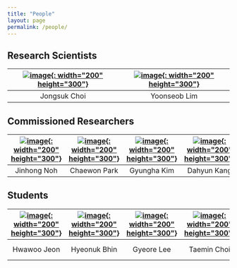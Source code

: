 ```yaml
---
title: "People"
layout: page
permalink: /people/
---
```


<!-- Research Scientists -->

## Research Scientists



| [![image](../assets/images/people/jongsuk.png){: width="200" height="300"}](jongsuk) | [![image](../assets/images/people/yoonseob.jpeg){: width="200" height="300"}](yoonseob) |
| :----------------------------------------------------------: | :----------------------------------------------------------: |
|                         Jongsuk Choi                         |                         Yoonseob Lim                         |



<!-- Commissioned Researchers -->

## Commissioned Researchers

| [![image](../assets/images/people/jinhong.jpg){: width="200" height="300"}](jinhong) | [![image](../assets/images/people/chaewon.png){: width="200" height="300"}](chaewon) | [![image](../assets/images/people/gyungha.jpg){: width="200" height="300"}](gyungha) | [![image](../assets/images/people/dahyun.png){: width="200" height="300"}](dahyun) |
| :----------------------------------------------------------: | :----------------------------------------------------------: | :----------------------------------------------------------: | :----------------------------------------------------------: |
|                         Jinhong Noh                          |                         Chaewon Park                         |                         Gyungha Kim                          |                         Dahyun Kang                          |

<!-- Students -->

## Students

| [![image](../assets/images/people/hwawoo.png){: width="200" height="300"}](hwawoo) | [![image](../assets/images/people/hyeonuk.jpg){: width="200" height="300"}](hyeonuk) | [![image](../assets/images/people/gyeore.png){: width="200" height="300"}](gyeore) | [![image](../assets/images/people/taemin.png){: width="200" height="300"}](taemin) | [![image](../assets/images/people/jonghwa.jpeg){: width="200" height="300"}](jonghwa) | [![image](../assets/images/people/anastasiya.png){: width="200" height="300"}](anastasiya) |
| :----------------------------------------------------------: | :----------------------------------------------------------: | :----------------------------------------------------------: | :----------------------------------------------------------: | :----------------------------------------------------------: | ------------------------------------------------------------ |
|                         Hwawoo Jeon                          |                         Hyeonuk Bhin                         |                          Gyeore Lee                          |                         Taemin Choi                          |                         Jonghwa Park                         | Anastasiya Rybakova                                          |

